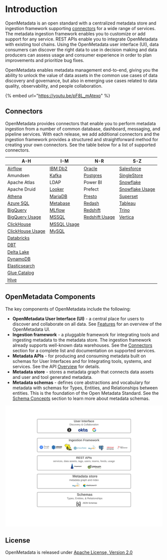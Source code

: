 # Introduction

OpenMetadata is an open standard with a centralized metadata store and ingestion framework supporting [connectors](integrations/connectors/) for a wide range of services. The metadata ingestion framework enables you to customize or add support for any service. REST APIs enable you to integrate OpenMetadata with existing tool chains. Using the OpenMetadata user interface (UI), data consumers can discover the right data to use in decision making and data producers can assess usage and consumer experience in order to plan improvements and prioritize bug fixes.

OpenMetadata enables metadata management end-to-end, giving you the ability to unlock the value of data assets in the common use cases of data discovery and governance, but also in emerging use cases related to data quality, observability, and people collaboration.

{% embed url="https://youtu.be/pF8L_mAtexo" %}

## Connectors

OpenMetadata provides connectors that enable you to perform metadata ingestion from a number of common database, dashboard, messaging, and pipeline services. With each release, we add additional connectors and the ingestion framework provides a structured and straightforward method for creating your own connectors. See the table below for a list of supported connectors.

| A-H                                                                        | I-M                                                         | N-R                                                                  | S-Z                                                   |
| -------------------------------------------------------------------------- | ----------------------------------------------------------- | -------------------------------------------------------------------- | ----------------------------------------------------- |
| [Airflow](integrations/airflow/airflow.md)                                 | [IBM Db2](integrations/connectors/ibm-db2.md)               | [Oracle](integrations/connectors/mysql-1/)                           | [Salesforce](integrations/connectors/salesforce.md)   |
| Amundsen                                                                   | [Kafka](integrations/connectors/kafka.md)                   | [Postgres](integrations/connectors/postgres/)                        | [SingleStore](integrations/connectors/singlestore.md) |
| Apache Atlas                                                               | LDAP                                                        | Power BI                                                             | [Snowflake](integrations/connectors/snowflake/)       |
| Apache Druid                                                               | [Looker](integrations/connectors/looker.md)                 | Prefect                                                              | [Snowflake Usage](broken-reference)                   |
| [Athena](integrations/connectors/athena/)                                  | [MariaDB](integrations/connectors/mariadb.md)               | [Presto](integrations/connectors/presto.md)                          | [Superset](integrations/connectors/superset.md)       |
| [Azure SQL](integrations/connectors/azure-sql.md)                          | [Metabase](integrations/connectors/metabase.md)             | [Redash](integrations/connectors/redash.md)                          | [Tableau](integrations/connectors/tableau.md)         |
| [BigQuery](integrations/connectors/bigquery/)                              | [MLflow](integrations/connectors/mlflow/)                   | [Redshift](integrations/connectors/redshift/)                        | [Trino](integrations/connectors/trino/)               |
| [BigQuery Usage](broken-reference)                                         | [MSSQL](integrations/connectors/mssql/)                     | [Redshift Usage](integrations/connectors/redshift/redshift-usage.md) | [Vertica](integrations/connectors/vertica.md)         |
| [ClickHouse](integrations/connectors/clickhouse/)                          | [MSSQL Usage](integrations/connectors/mssql/mssql-usage.md) |                                                                      |                                                       |
| [ClickHouse Usage](integrations/connectors/clickhouse/clickhouse-usage.md) | [MySQL](broken-reference)                                   |                                                                      |                                                       |
| [Databricks](integrations/connectors/databricks.md)                        |                                                             |                                                                      |                                                       |
| [DBT](integrations/connectors/dbt.md)                                      |                                                             |                                                                      |                                                       |
| [Delta Lake](integrations/connectors/delta-lake.md)                        |                                                             |                                                                      |                                                       |
| [DynamoDB](integrations/connectors/dynamodb.md)                            |                                                             |                                                                      |                                                       |
| [Elasticsearch](integrations/connectors/elastic-search.md)                 |                                                             |                                                                      |                                                       |
| [Glue Catalog](integrations/connectors/glue-catalog/)                      |                                                             |                                                                      |                                                       |
| [Hive](integrations/connectors/hive/)                                      |                                                             |                                                                      |                                                       |

## OpenMetadata Components

The key components of OpenMetadata include the following:

* **OpenMetadata User Interface (UI)** - a central place for users to discover and collaborate on all data. See [Features](overview/features.md) for an overview of the OpenMetadata UI.
* **Ingestion framework** - a pluggable framework for integrating tools and ingesting metadata to the metadata store. The ingestion framework already supports well-known data warehouses. See the [Connectors](./#connectors) section for a complete list and documentation on supported services.
* **Metadata APIs** - for producing and consuming metadata built on schemas for User Interfaces and for Integrating tools, systems, and services. See the API [Overview](openmetadata-apis/apis/overview.md) for details.
* **Metadata store** - stores a metadata graph that connects data assets and user and tool generated metadata.
* **Metadata schemas** - defines core abstractions and vocabulary for metadata with schemas for Types, Entities, and Relationships between entities. This is the foundation of the Open Metadata Standard. See the [Schema Concepts](openmetadata-apis/schemas/overview.md) section to learn more about metadata schemas.

![](<../.gitbook/assets/openmetadata-overview (1).png>)

## License

OpenMetadata is released under [Apache License, Version 2.0](http://www.apache.org/licenses/LICENSE-2.0)

